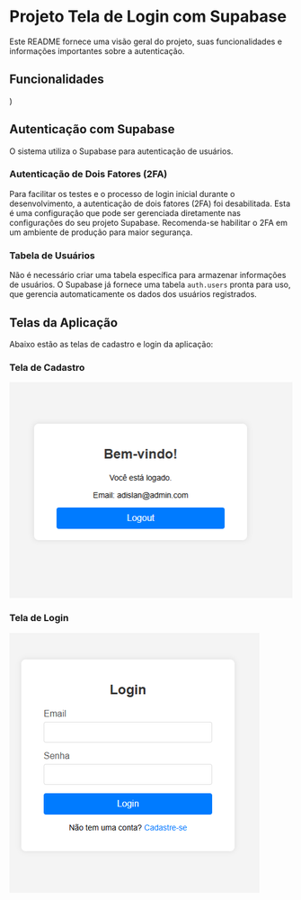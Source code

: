 # Projeto Tela de Login com Supabase

Este README fornece uma visão geral do projeto, suas funcionalidades e informações importantes sobre a autenticação.

## Funcionalidades

)

## Autenticação com Supabase

O sistema utiliza o Supabase para autenticação de usuários.

### Autenticação de Dois Fatores (2FA)

Para facilitar os testes e o processo de login inicial durante o desenvolvimento, a autenticação de dois fatores (2FA) foi desabilitada. Esta é uma configuração que pode ser gerenciada diretamente nas configurações do seu projeto Supabase. Recomenda-se habilitar o 2FA em um ambiente de produção para maior segurança.

### Tabela de Usuários

Não é necessário criar uma tabela específica para armazenar informações de usuários. O Supabase já fornece uma tabela `auth.users` pronta para uso, que gerencia automaticamente os dados dos usuários registrados.

## Telas da Aplicação

Abaixo estão as telas de cadastro e login da aplicação:

### Tela de Cadastro

![Tela de Cadastro](img/2.png)

### Tela de Login

![Tela de Login](img/1.png) 